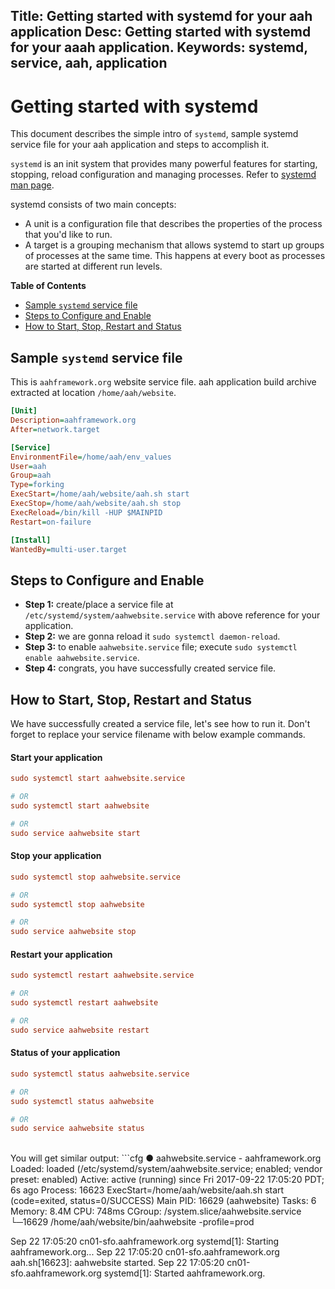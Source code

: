 Title: Getting started with systemd for your aah application
Desc: Getting started with systemd for your aaah application.
Keywords: systemd, service, aah, application
---
# Getting started with systemd

This document describes the simple intro of `systemd`, sample systemd service file for your aah application and steps to accomplish it.

`systemd` is an init system that provides many powerful features for starting, stopping, reload configuration and managing processes. Refer to [systemd man page](https://www.freedesktop.org/software/systemd/man/systemd.service.html).

systemd consists of two main concepts:

  * A unit is a configuration file that describes the properties of the process that you'd like to run.
  * A target is a grouping mechanism that allows systemd to start up groups of processes at the same time. This happens at every boot as processes are started at different run levels.

**Table of Contents**

  * [Sample `systemd` service file](#sample-systemd-service-file)
  * [Steps to Configure and Enable](#steps-to-configure-and-enable)
  * [How to Start, Stop, Restart and Status](#how-to-start-stop-restart-and-status)


## Sample `systemd` service file

This is `aahframework.org` website service file. aah application build archive extracted at location `/home/aah/website`.

```cfg
[Unit]
Description=aahframework.org
After=network.target

[Service]
EnvironmentFile=/home/aah/env_values
User=aah
Group=aah
Type=forking
ExecStart=/home/aah/website/aah.sh start
ExecStop=/home/aah/website/aah.sh stop
ExecReload=/bin/kill -HUP $MAINPID
Restart=on-failure

[Install]
WantedBy=multi-user.target
```

## Steps to Configure and Enable

  * **Step 1:** create/place a service file at `/etc/systemd/system/aahwebsite.service` with above reference for your application.
  * **Step 2:** we are gonna reload it `sudo systemctl daemon-reload`.
  * **Step 3:** to enable `aahwebsite.service` file; execute `sudo systemctl enable aahwebsite.service`.
  * **Step 4:** congrats, you have successfully created service file.

## How to Start, Stop, Restart and Status

We have successfully created a service file, let's see how to run it. Don't forget to replace your service filename with below example commands.

#### Start your application
```cfg
sudo systemctl start aahwebsite.service

# OR
sudo systemctl start aahwebsite

# OR
sudo service aahwebsite start
```

#### Stop your application
```cfg
sudo systemctl stop aahwebsite.service

# OR
sudo systemctl stop aahwebsite

# OR
sudo service aahwebsite stop
```

#### Restart your application
```cfg
sudo systemctl restart aahwebsite.service

# OR
sudo systemctl restart aahwebsite

# OR
sudo service aahwebsite restart
```

#### Status of your application
```cfg
sudo systemctl status aahwebsite.service

# OR
sudo systemctl status aahwebsite

# OR
sudo service aahwebsite status
```
<br>
You will get similar output:
```cfg
● aahwebsite.service - aahframework.org
   Loaded: loaded (/etc/systemd/system/aahwebsite.service; enabled; vendor preset: enabled)
   Active: active (running) since Fri 2017-09-22 17:05:20 PDT; 6s ago
  Process: 16623 ExecStart=/home/aah/website/aah.sh start (code=exited, status=0/SUCCESS)
 Main PID: 16629 (aahwebsite)
    Tasks: 6
   Memory: 8.4M
      CPU: 748ms
   CGroup: /system.slice/aahwebsite.service
           └─16629 /home/aah/website/bin/aahwebsite -profile=prod

Sep 22 17:05:20 cn01-sfo.aahframework.org systemd[1]: Starting aahframework.org...
Sep 22 17:05:20 cn01-sfo.aahframework.org aah.sh[16623]: aahwebsite started.
Sep 22 17:05:20 cn01-sfo.aahframework.org systemd[1]: Started aahframework.org.
```
